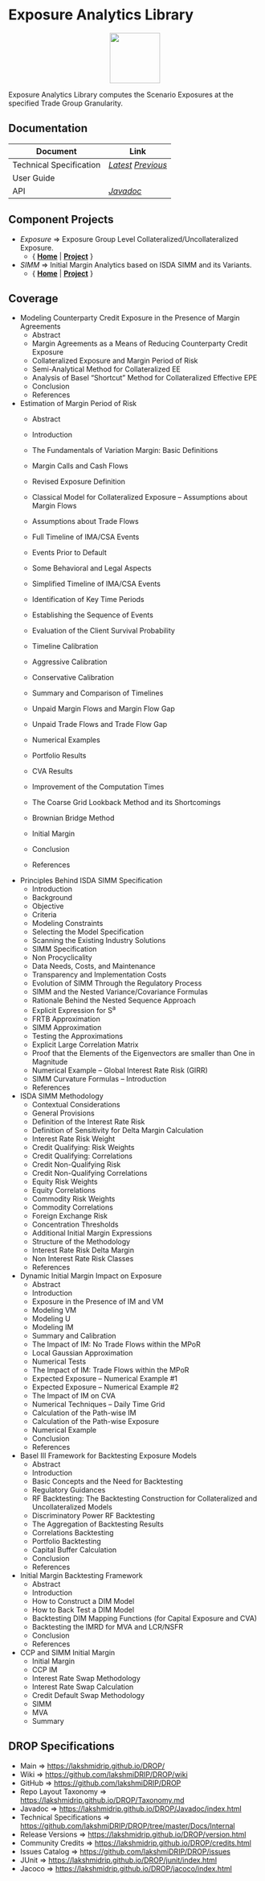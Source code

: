 ﻿
# Exposure Analytics Library


<p align="center"><img src="https://github.com/lakshmiDRIP/DROP/blob/master/DRIP_Logo.gif?raw=true" width="100"></p>

Exposure Analytics Library computes the Scenario Exposures at the specified Trade Group Granularity.


## Documentation

 |        Document         | Link |
 |-------------------------|------|
 | Technical Specification | [*Latest*](https://github.com/lakshmiDRIP/DROP/blob/master/Docs/Internal/Exposure/ExposureAnalytics_v3.88.pdf) [*Previous*](https://github.com/lakshmiDRIP/DROP/blob/master/Docs/Internal/Exposure) |
 | User Guide              |  |
 | API                     | [*Javadoc*](https://lakshmidrip.github.io/DROP/Javadoc/index.html)|


## Component Projects

 * *Exposure* => Exposure Group Level Collateralized/Uncollateralized Exposure.
	* { [**Home**](https://github.com/lakshmiDRIP/DROP/tree/master/src/main/java/org/drip/exposure/README.md) | 
	[**Project**](https://github.com/lakshmiDRIP/DROP/issues?q=is%3Aopen+is%3Aissue+label%3Aexposure) }
 * *SIMM* => Initial Margin Analytics based on ISDA SIMM and its Variants.
	* { [**Home**](https://github.com/lakshmiDRIP/DROP/tree/master/src/main/java/org/drip/simm/README.md) | 
	[**Project**](https://github.com/lakshmiDRIP/DROP/issues?q=is%3Aopen+is%3Aissue+label%3Asimm) }


## Coverage

 * Modeling Counterparty Credit Exposure in the Presence of Margin Agreements
	* Abstract
	* Margin Agreements as a Means of Reducing Counterparty Credit Exposure
	* Collateralized Exposure and Margin Period of Risk
	* Semi-Analytical Method for Collateralized EE
	* Analysis of Basel “Shortcut” Method for Collateralized Effective EPE
	* Conclusion
	* References
 * Estimation of Margin Period of Risk
	* Abstract
	* Introduction
	* The Fundamentals of Variation Margin: Basic Definitions
	* Margin Calls and Cash Flows
	* Revised Exposure Definition
	* Classical Model for Collateralized Exposure – Assumptions about Margin Flows
	* Assumptions about Trade Flows
	* Full Timeline of IMA/CSA Events
	* Events Prior to Default
	* Some Behavioral and Legal Aspects
	* Simplified Timeline of IMA/CSA Events
	* Identification of Key Time Periods
	* Establishing the Sequence of Events
	* Evaluation of the Client Survival Probability
	* Timeline Calibration
	* Aggressive Calibration
	* Conservative Calibration
	* Summary and Comparison of Timelines
	* Unpaid Margin Flows and Margin Flow Gap
	* Unpaid Trade Flows and Trade Flow Gap
	* Numerical Examples
	* Portfolio Results
	* CVA Results
	* Improvement of the Computation Times
	* The Coarse Grid Lookback Method and its Shortcomings
	* Brownian Bridge Method
	* Initial Margin
	* Conclusion
	* References
 * Principles Behind ISDA SIMM Specification
	* Introduction
	* Background
	* Objective
	* Criteria
	* Modeling Constraints
	* Selecting the Model Specification
	* Scanning the Existing Industry Solutions
	* SIMM Specification
	* Non Procyclicality
	* Data Needs, Costs, and Maintenance
	* Transparency and Implementation Costs
	* Evolution of SIMM Through the Regulatory Process
	* SIMM and the Nested Variance/Covariance Formulas
	* Rationale Behind the Nested Sequence Approach
	* Explicit Expression for S<sup>a</sup>
	* FRTB Approximation
	* SIMM Approximation
	* Testing the Approximations
	* Explicit Large Correlation Matrix
	* Proof that the Elements of the Eigenvectors are smaller than One in Magnitude
	* Numerical Example – Global Interest Rate Risk (GIRR)
	* SIMM Curvature Formulas – Introduction
	* References
 * ISDA SIMM Methodology
	* Contextual Considerations
	* General Provisions
	* Definition of the Interest Rate Risk
	* Definition of Sensitivity for Delta Margin Calculation
	* Interest Rate Risk Weight
	* Credit Qualifying: Risk Weights
	* Credit Qualifying: Correlations
	* Credit Non-Qualifying Risk
	* Credit Non-Qualifying Correlations
	* Equity Risk Weights
	* Equity Correlations
	* Commodity Risk Weights
	* Commodity Correlations
	* Foreign Exchange Risk
	* Concentration Thresholds
	* Additional Initial Margin Expressions
	* Structure of the Methodology
	* Interest Rate Risk Delta Margin
	* Non Interest Rate Risk Classes
	* References
 * Dynamic Initial Margin Impact on Exposure
	* Abstract
	* Introduction
	* Exposure in the Presence of IM and VM
	* Modeling VM
	* Modeling U
	* Modeling IM
	* Summary and Calibration
	* The Impact of IM: No Trade Flows within the MPoR
	* Local Gaussian Approximation
	* Numerical Tests
	* The Impact of IM: Trade Flows within the MPoR
	* Expected Exposure – Numerical Example #1
	* Expected Exposure – Numerical Example #2
	* The Impact of IM on CVA
	* Numerical Techniques – Daily Time Grid
	* Calculation of the Path-wise IM
	* Calculation of the Path-wise Exposure
	* Numerical Example
	* Conclusion
	* References
 * Basel III Framework for Backtesting Exposure Models
	* Abstract
	* Introduction
	* Basic Concepts and the Need for Backtesting
	* Regulatory Guidances
	* RF Backtesting: The Backtesting Construction for Collateralized and Uncollateralized Models
	* Discriminatory Power RF Backtesting
	* The Aggregation of Backtesting Results
	* Correlations Backtesting
	* Portfolio Backtesting
	* Capital Buffer Calculation
	* Conclusion
	* References
 * Initial Margin Backtesting Framework
	* Abstract
	* Introduction
	* How to Construct a DIM Model
	* How to Back Test a DIM Model
	* Backtesting DIM Mapping Functions (for Capital Exposure and CVA)
	* Backtesting the IMRD for MVA and LCR/NSFR
	* Conclusion
	* References
 * CCP and SIMM Initial Margin
	* Initial Margin
	* CCP IM
	* Interest Rate Swap Methodology
	* Interest Rate Swap Calculation
	* Credit Default Swap Methodology
	* SIMM
	* MVA
	* Summary


## DROP Specifications

 * Main                     => https://lakshmidrip.github.io/DROP/
 * Wiki                     => https://github.com/lakshmiDRIP/DROP/wiki
 * GitHub                   => https://github.com/lakshmiDRIP/DROP
 * Repo Layout Taxonomy     => https://lakshmidrip.github.io/DROP/Taxonomy.md
 * Javadoc                  => https://lakshmidrip.github.io/DROP/Javadoc/index.html
 * Technical Specifications => https://github.com/lakshmiDRIP/DROP/tree/master/Docs/Internal
 * Release Versions         => https://lakshmidrip.github.io/DROP/version.html
 * Community Credits        => https://lakshmidrip.github.io/DROP/credits.html
 * Issues Catalog           => https://github.com/lakshmiDRIP/DROP/issues
 * JUnit                    => https://lakshmidrip.github.io/DROP/junit/index.html
 * Jacoco                   => https://lakshmidrip.github.io/DROP/jacoco/index.html
